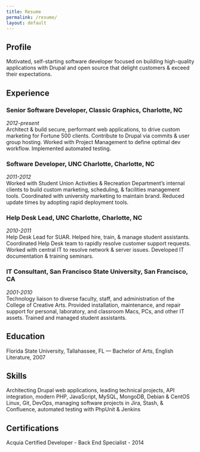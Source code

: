 ```yaml
---
title: Resume
permalink: /resume/
layout: default
---
```


## Profile
Motivated, self-starting software developer focused on building high-quality applications with
Drupal and open source that delight customers & exceed their expectations.

## Experience

### Senior Software Developer, Classic Graphics, Charlotte, NC
*2012-present*  
Architect & build secure, performant web applications, to drive custom marketing for Fortune
500 clients. Contribute to Drupal via commits & user group hosting. Worked with Project Management
to define optimal dev workflow. Implemented automated testing.

### Software Developer, UNC Charlotte, Charlotte, NC
*2011-2012*  
Worked with Student Union Activities & Recreation Department’s internal clients to build custom
marketing, scheduling, & facilities management tools. Coordinated with university marketing to
maintain brand. Reduced update times by adopting rapid deployment tools.

### Help Desk Lead, UNC Charlotte, Charlotte, NC
*2010-2011*  
Help Desk Lead for SUAR. Helped hire, train, & manage student assistants. Coordinated Help Desk
team to rapidly resolve customer support requests. Worked with central IT to resolve network &
server issues. Developed IT documentation & training seminars.

### IT Consultant, San Francisco State University, San Francisco, CA
*2001-2010*  
Technology liaison to diverse faculty, staff, and administration of the College of Creative
Arts. Provided installation, maintenance, and repair support for personal, laboratory, and
classroom Macs, PCs, and other IT assets. Trained and managed student assistants.

## Education
Florida State University, Tallahassee, FL — Bachelor of Arts, English Literature, 2007

## Skills
Architecting Drupal web applications, leading technical projects, API integration, modern PHP,
JavaScript, MySQL, MongoDB, Debian & CentOS Linux, Git, DevOps, managing software projects
in Jira, Stash, & Confluence, automated testing with PhpUnit & Jenkins

## Certifications
Acquia Certified Developer - Back End Specialist - 2014

